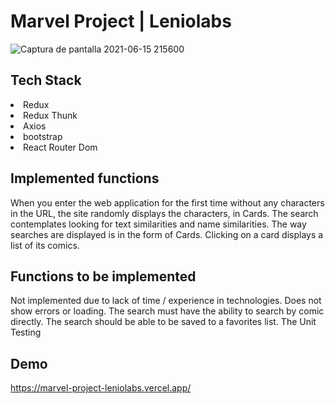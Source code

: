 # Marvel Project | Leniolabs

![Captura de pantalla 2021-06-15 215600](https://user-images.githubusercontent.com/83232220/122141829-8d516b80-ce24-11eb-8372-b23bcf105dce.png)


## Tech Stack
<li>Redux</li>
<li>Redux Thunk</li>
<li>Axios</li>
<li>bootstrap</li>
<li>React Router Dom</li>


## Implemented functions
When you enter the web application for the first time without any characters in the URL, the site randomly displays the characters, in Cards.
The search contemplates looking for text similarities and name similarities.
The way searches are displayed is in the form of Cards.
Clicking on a card displays a list of its comics.

## Functions to be implemented
Not implemented due to lack of time / experience in technologies.
Does not show errors or loading.
The search must have the ability to search by comic directly.
The search should be able to be saved to a favorites list. 
The Unit Testing

## Demo
https://marvel-project-leniolabs.vercel.app/
